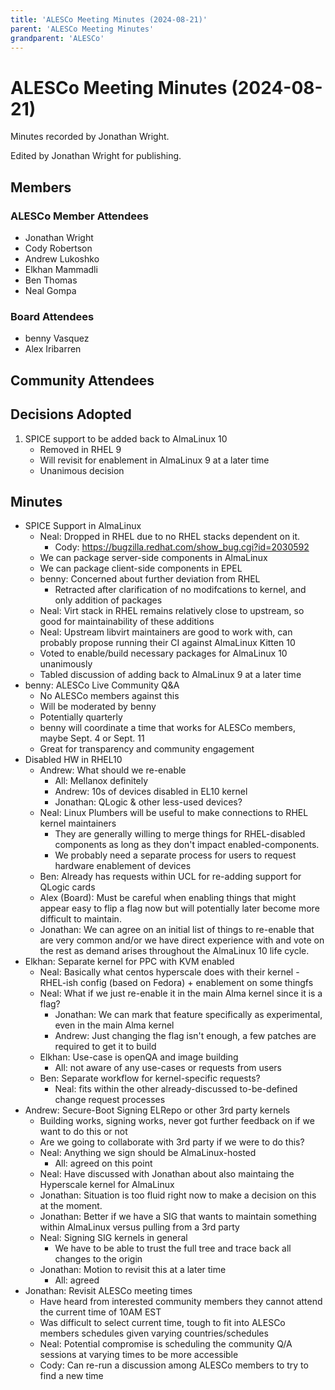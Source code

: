 ```yaml
---
title: 'ALESCo Meeting Minutes (2024-08-21)'
parent: 'ALESCo Meeting Minutes'
grandparent: 'ALESCo'
---
```


<Breadcrumbs />

# ALESCo Meeting Minutes (2024-08-21)
Minutes recorded by Jonathan Wright.

Edited by Jonathan Wright for publishing.

## Members
### ALESCo Member Attendees
- Jonathan Wright
- Cody Robertson
- Andrew Lukoshko
- Elkhan Mammadli
- Ben Thomas
- Neal Gompa
  
### Board Attendees
- benny Vasquez
- Alex Iribarren

## Community Attendees

## Decisions Adopted
1. SPICE support to be added back to AlmaLinux 10
   - Removed in RHEL 9
   - Will revisit for enablement in AlmaLinux 9 at a later time
   - Unanimous decision

## Minutes
- SPICE Support in AlmaLinux
  - Neal: Dropped in RHEL due to no RHEL stacks dependent on it.
    - Cody: https://bugzilla.redhat.com/show_bug.cgi?id=2030592
  - We can package server-side components in AlmaLinux
  - We can package client-side components in EPEL
  - benny: Concerned about further deviation from RHEL
    - Retracted after clarification of no modifcations to kernel, and only addition of packages
  - Neal: Virt stack in RHEL remains relatively close to upstream, so good for maintainability of these additions
  - Neal: Upstream libvirt maintainers are good to work with, can probably propose running their CI against AlmaLinux Kitten 10
  - Voted to enable/build necessary packages for AlmaLinux 10 unanimously
  - Tabled discussion of adding back to AlmaLinux 9 at a later time
- benny: ALESCo Live Community Q&A
  - No ALESCo members against this
  - Will be moderated by benny
  - Potentially quarterly
  - benny will coordinate a time that works for ALESCo members, maybe Sept. 4 or Sept. 11
  - Great for transparency and community engagement
- Disabled HW in RHEL10
  - Andrew: What should we re-enable
    - All: Mellanox definitely
    - Andrew: 10s of devices disabled in EL10 kernel
    - Jonathan: QLogic & other less-used devices?
  - Neal: Linux Plumbers will be useful to make connections to RHEL kernel maintainers
    - They are generally willing to merge things for RHEL-disabled components as long as they don't impact enabled-components.
    - We probably need a separate process for users to request hardware enablement of devices
  - Ben: Already has requests within UCL for re-adding support for QLogic cards
  - Alex (Board): Must be careful when enabling things that might appear easy to flip a flag now but will potentially later become more difficult to maintain.
  - Jonathan: We can agree on an initial list of things to re-enable that are very common and/or we have direct experience with and vote on the rest as demand arises throughout the AlmaLinux 10 life cycle.
- Elkhan: Separate kernel for PPC with KVM enabled
  - Neal: Basically what centos hyperscale does with their kernel - RHEL-ish config (based on Fedora) + enablement on some thingfs
  - Neal: What if we just re-enable it in the main Alma kernel since it is a flag?
    - Jonathan: We can mark that feature specifically as experimental, even in the main Alma kernel
    - Andrew: Just changing the flag isn't enough, a few patches are required to get it to build
  - Elkhan: Use-case is openQA and image building
    - All: not aware of any use-cases or requests from users
  - Ben: Separate workflow for kernel-specific requests?
    - Neal: fits within the other already-discussed to-be-defined change request processes
- Andrew: Secure-Boot Signing ELRepo or other 3rd party kernels
  - Building works, signing works, never got further feedback on if we want to do this or not
  - Are we going to collaborate with 3rd party if we were to do this?
  - Neal: Anything we sign should be AlmaLinux-hosted
    - All: agreed on this point
  - Neal: Have discussed with Jonathan about also maintaing the Hyperscale kernel for AlmaLinux
  - Jonathan: Situation is too fluid right now to make a decision on this at the moment.
  - Jonathan: Better if we have a SIG that wants to maintain something within AlmaLinux versus pulling from a 3rd party
  - Neal: Signing SIG kernels in general
    - We have to be able to trust the full tree and trace back all changes to the origin
  - Jonathan: Motion to revisit this at a later time
    - All: agreed
- Jonathan: Revisit ALESCo meeting times
  - Have heard from interested community members they cannot attend the current time of 10AM EST
  - Was difficult to select current time, tough to fit into ALESCo members schedules given varying countries/schedules
  - Neal: Potential compromise is scheduling the community Q/A sessions at varying times to be more accessible
  - Cody: Can re-run a discussion among ALESCo members to try to find a new time
